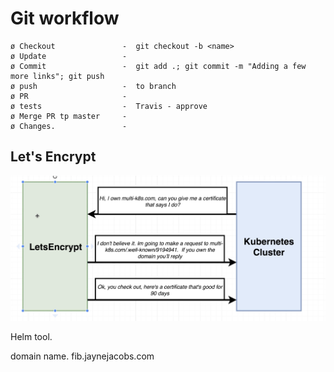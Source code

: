 # Git workflow

```process
ø Checkout               -  git checkout -b <name>
ø Update                 - 
ø Commit                 -  git add .; git commit -m "Adding a few more links"; git push
ø push                   -  to branch
ø PR                     -
ø tests                  -  Travis - approve
ø Merge PR tp master     - 
ø Changes.               - 
```

## Let's Encrypt

![Let'sEncrypt](LetsEncrypt.png)


Helm tool.  

domain name. fib.jaynejacobs.com
